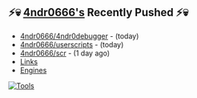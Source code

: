 ## ⚡💀 <a href="https://4ndr0666.github.io/4ndr0site" target="_blank">4ndr0666's</a> Recently Pushed ⚡💀


- [4ndr0666/4ndr0debugger](https://github.com/4ndr0666/4ndr0debugger) - (today)
- [4ndr0666/userscripts](https://github.com/4ndr0666/userscripts) - (today)
- [4ndr0666/scr](https://github.com/4ndr0666/scr) - (1 day ago)
- [Links](https://github.com/4ndr0666/Links/blob/main/README.md)        
- [Engines](https://github.com/hoothin/SearchJumper/discussions/73)    

[![Tools](https://skillicons.dev/icons?i=go,py,react,nextjs,git,linux,bash,neovim&theme=dark&perline=18)](https://skillicons.dev)

